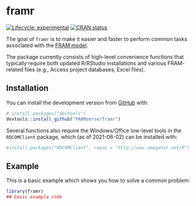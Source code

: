 
<!-- README.md is generated from README.Rmd. Please edit that file -->

# framr

<!-- badges: start -->

[![Lifecycle:
experimental](https://img.shields.io/badge/lifecycle-experimental-orange.svg)](https://lifecycle.r-lib.org/articles/stages.html#experimental)
[![CRAN
status](https://www.r-pkg.org/badges/version/framr)](https://CRAN.R-project.org/package=framr)
<!-- badges: end -->

The goal of `framr` is to make it easier and faster to perform common
tasks associated with the [FRAM
model](https://framverse.github.io/fram_doc/).

The package currently consists of high-level convenience functions that
typically require both updated R/RStudio installations and various
FRAM-related files (e.g., Access project databases, Excel files).

## Installation

You can install the development version from
[GitHub](https://github.com/) with:

``` r
# install.packages("devtools")
devtools::install_github("FRAMverse/framr")
```

Several functions also require the Windows/Office low-level tools in the
`RDCOMClient` package, which (as of 2021-06-02) can be installed with:

``` r
#install.packages("RDCOMClient", repos = "http://www.omegahat.net/R")
```

## Example

This is a basic example which shows you how to solve a common problem:

``` r
library(framr)
## basic example code
```
